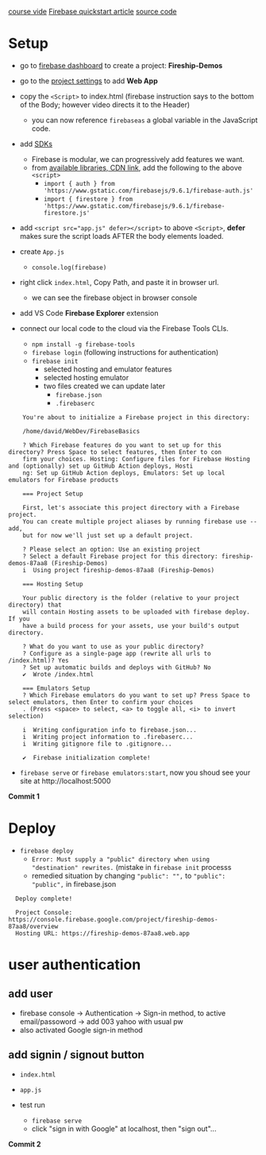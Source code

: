 [course vide](https://www.youtube.com/watch?v=q5J5ho7YUhA)
[Firebase quickstart article](https://fireship.io/lessons/firebase-quickstart/)
[source code](https://github.com/fireship-io/3.1-firebase-basics)

# Setup

- go to [firebase dashboard](https://console.firebase.google.com/) to create a project: **Fireship-Demos**
- go to the [project settings](https://console.firebase.google.com/project/fireship-demos-87aa8/overview) to add **Web App**
- copy the `<Script>` to index.html (firebase instruction says to the bottom of the Body; however video directs it to the Header)
  - you can now reference `firebaseas` a global variable in the JavaScript code.
- add [SDKs](https://firebase.google.com/docs/web/setup#available-libraries)
  - Firebase is modular, we can progressively add features we want.
  - from [available libraries, CDN link](https://firebase.google.com/docs/web/learn-more#libraries-cdn), add the following to the above `<script>`
    - `import { auth } from 'https://www.gstatic.com/firebasejs/9.6.1/firebase-auth.js'`
    - `import { firestore } from 'https://www.gstatic.com/firebasejs/9.6.1/firebase-firestore.js'`
- add `<script src="app.js" defer></script>` to above `<Script>`, **defer** makes sure the script loads AFTER the body elements loaded.

- create `App.js`
  - `console.log(firebase)`
- right click `index.html`, Copy Path, and paste it in browser url.

  - we can see the firebase object in browser console

- add VS Code **Firebase Explorer** extension

- connect our local code to the cloud via the Firebase Tools CLIs.
  - `npm install -g firebase-tools`
  - `firebase login` (following instructions for authentication)
  - `firebase init`
    - selected hosting and emulator features
    - selected hosting emulator
    - two files created we can update later
      - `firebase.json`
      - `.firebaserc`

```
    You're about to initialize a Firebase project in this directory:

    /home/david/WebDev/FirebaseBasics

    ? Which Firebase features do you want to set up for this directory? Press Space to select features, then Enter to con
    firm your choices. Hosting: Configure files for Firebase Hosting and (optionally) set up GitHub Action deploys, Hosti
    ng: Set up GitHub Action deploys, Emulators: Set up local emulators for Firebase products

    === Project Setup

    First, let's associate this project directory with a Firebase project.
    You can create multiple project aliases by running firebase use --add,
    but for now we'll just set up a default project.

    ? Please select an option: Use an existing project
    ? Select a default Firebase project for this directory: fireship-demos-87aa8 (Fireship-Demos)
    i  Using project fireship-demos-87aa8 (Fireship-Demos)

    === Hosting Setup

    Your public directory is the folder (relative to your project directory) that
    will contain Hosting assets to be uploaded with firebase deploy. If you
    have a build process for your assets, use your build's output directory.

    ? What do you want to use as your public directory?
    ? Configure as a single-page app (rewrite all urls to /index.html)? Yes
    ? Set up automatic builds and deploys with GitHub? No
    ✔  Wrote /index.html

    === Emulators Setup
    ? Which Firebase emulators do you want to set up? Press Space to select emulators, then Enter to confirm your choices
    . (Press <space> to select, <a> to toggle all, <i> to invert selection)

    i  Writing configuration info to firebase.json...
    i  Writing project information to .firebaserc...
    i  Writing gitignore file to .gitignore...

    ✔  Firebase initialization complete!
```

- `firebase serve` or `firebase emulators:start`, now you shoud see your site at http://localhost:5000

**Commit 1**

# Deploy

- `firebase deploy`
  - `Error: Must supply a "public" directory when using "destination" rewrites.` (mistake in `firebase init` processs
  - remedied situation by changing `"public": "",` to `"public": "public",` in firebase.json

```
  Deploy complete!

  Project Console: https://console.firebase.google.com/project/fireship-demos-87aa8/overview
  Hosting URL: https://fireship-demos-87aa8.web.app
```

# user authentication

## add user

- firebase console -> Authentication -> Sign-in method, to active email/passoword -> add 003 yahoo with usual pw
- also activated Google sign-in method

## add signin / signout button

- `index.html`
- `app.js`

- test run
  - `firebase serve`
  - click "sign in with Google" at localhost, then "sign out"...

**Commit 2**
